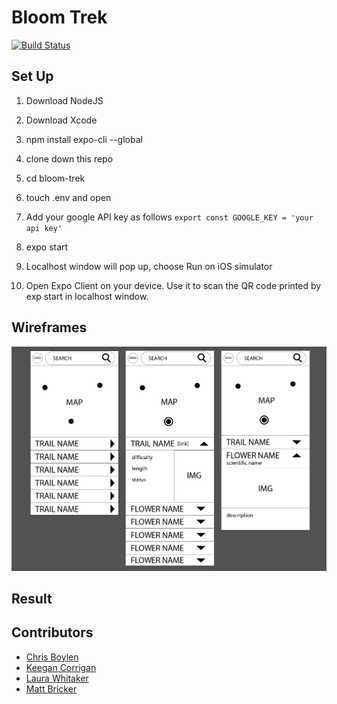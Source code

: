 # Bloom Trek

[![Build Status](https://travis-ci.org/laurakwhit/bloom-trek.svg?branch=master)](https://travis-ci.org/laurakwhit/bloom-trek)

## Set Up

1.  Download NodeJS

1.  Download Xcode

1.  npm install expo-cli --global

1.  clone down this repo

1.  cd bloom-trek

1.  touch .env and open

1.  Add your google API key as follows  ``export const GOOGLE_KEY = 'your api key'``

1.  expo start

1.  Localhost window will pop up, choose Run on iOS simulator

1.  Open Expo Client on your device. Use it to scan the QR code printed by exp start in localhost window.

## Wireframes

![wireframes](assets/bloom_trek_wireframes.png)

## Result

## Contributors

- [Chris Boylen](https://github.com/chrisboylen)
- [Keegan Corrigan](https://github.com/keegancorrigan)
- [Laura Whitaker](https://github.com/laurakwhit)
- [Matt Bricker](https://github.com/brickstar)
